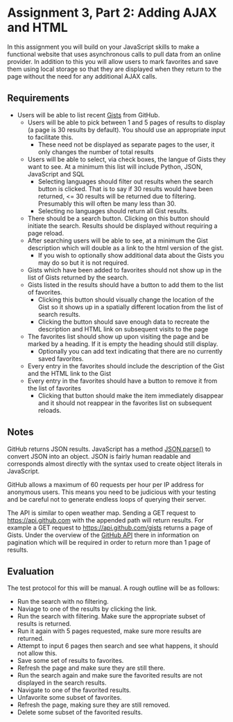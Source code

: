 Assignment 3, Part 2: Adding AJAX and HTML
==========================================
In this assignment you will build on your JavaScript skills to make a functional website that uses asynchronous calls to pull data from an online provider. In addition to this you will allow users to mark favorites and save them using local storage so that they are displayed when they return to the page without the need for any additional AJAX calls.

Requirements
------------
- Users will be able to list recent [Gists](https://developer.github.com/v3/gists/#list-gists) from GitHub.
  - Users will be able to pick between 1 and 5 pages of results to display (a page is 30 results by default). You should use an appropriate input to facilitate this.
    - These need not be displayed as separate pages to the user, it only changes the number of total results
  - Users will be able to select, via check boxes, the langue of Gists they want to see. At a minimum this list will include Python, JSON, JavaScript and SQL
    - Selecting languages should filter out results when the search button is clicked. That is to say if 30 results would have been returned, <= 30 results will be returned due to filtering. Presumably this will often be many less than 30.
    - Selecting no languages should return all Gist results.
  - There should be a search button. Clicking on this button should initiate the search. Results should be displayed without requiring a page reload.
  - After searching users will be able to see, at a minimum the Gist description which will double as a link to the html version of the gist.
    - If you wish to optionally show additional data about the Gists you may do so but it is not required.
  - Gists which have been added to favorites should not show up in the list of Gists returned by the search.
  - Gists listed in the results should have a button to add them to the list of favorites.
    - Clicking this button should visually change the location of the Gist so it shows up in a spatially different location from the list of search results.
    - Clicking the button should save enough data to recreate the description and HTML link on subsequent visits to the page
  - The favorites list should show up upon visiting the page and be marked by a heading. If it is empty the heading should still display.
    - Optionally you can add text indicating that there are no currently saved favorites.
  - Every entry in the favorites should include the description of the Gist and the HTML link to the Gist
  - Every entry in the favorites should have a button to remove it from the list of favorites
    - Clicking that button should make the item immediately disappear and it should not reappear in the favorites list on subsequent reloads.
    
Notes
-----
GitHub returns JSON results. JavaScript has a method [JSON.parse()](https://developer.mozilla.org/en-US/docs/Web/JavaScript/Reference/Global_Objects/JSON/parse) to convert JSON into an object. JSON is fairly human readable and corresponds almost directly with the syntax used to create object literals in JavaScript.

GitHub allows a maximum of 60 requests per hour per IP address for anonymous users. This means you need to be judicious with your testing and be careful not to generate endless loops of querying their server.

The API is similar to open weather map. Sending a GET request to https://api.github.com with the appended path will return results. For example a GET request to https://api.github.com/gists returns a page of Gists. Under the overview of the [GitHub API](https://developer.github.com/v3/) there in information on pagination which will be required in order to return more than 1 page of results.
  
Evaluation
----------
The test protocol for this will be manual. A rough outline will be as follows:
- Run the search with no filtering.
- Naviage to one of the results by clicking the link.
- Run the search with filtering. Make sure the appropriate subset of results is returned.
- Run it again with 5 pages requested, make sure more results are returned.
- Attempt to input 6 pages then search and see what happens, it should not allow this.
- Save some set of results to favorites.
- Refresh the page and make sure they are still there.
- Run the search again and make sure the favorited results are not displayed in the search results.
- Navigate to one of the favorited results.
- Unfavorite some subset of favorites.
- Refresh the page, making sure they are still removed.
- Delete some subset of the favorited results.
